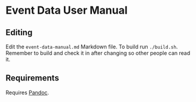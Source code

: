 # Event Data User Manual


## Editing

Edit the `event-data-manual.md` Markdown file. To build run `./build.sh`. Remember to build and check it in after changing so other people can read it.



## Requirements

Requires [Pandoc](http://pandoc.org/installing.html). 
